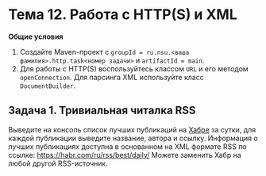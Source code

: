 
# Тема 12. Работа с HTTP(S) и XML

**Общие условия**

1. Создайте Maven-проект с `groupId = ru.nsu.<ваша фамилия>.http.task<номер задачи>` и `artifactId = main`.
2. Для работы с HTTP(S) воспользуйтесь классом `URL` и его методом `openConnection`. Для парсинга XML используйте класс `DocumentBuilder`.

## Задача 1. Тривиальная читалка RSS

Выведите на консоль список лучших публикаций на [Хабре](https://habr.com/ru/feed/) за сутки, для каждой публикации выведите название, автора и ссылку. Информация о лучших публикациях доступна в основанном на XML формате RSS по ссылке: https://habr.com/ru/rss/best/daily/
Можете заменить Хабр на любой другой RSS-источник.
